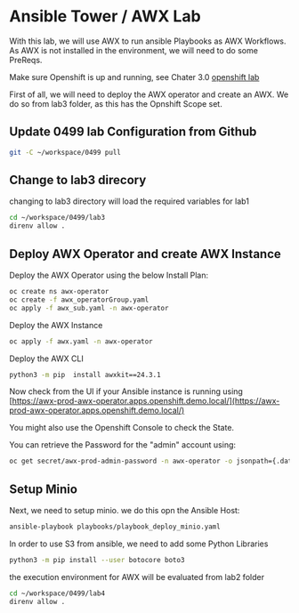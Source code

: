 # Ansible Tower / AWX Lab
With this lab, we will use AWX to run ansible Playbooks as AWX Workflows.  
As AWX is not installed in the environment, we will need to do some PreReqs.  

Make sure Openshift is up and running, see Chater 3.0 [openshift lab](./03.0_prepare_openshift_lab.md)  

First of all, we will need to deploy the AWX operator and create an AWX. 
We do so from lab3 folder, as this has the Opnshift Scope set.  

## Update 0499 lab Configuration from Github

```bash
git -C ~/workspace/0499 pull
```
## Change to lab3 direcory
changing to lab3 directory will load the required variables for lab1

```bash
cd ~/workspace/0499/lab3
direnv allow .
```
## Deploy AWX Operator and create AWX Instance
Deploy the AWX Operator using the below Install Plan:

```bash
oc create ns awx-operator
oc create -f awx_operatorGroup.yaml
oc apply -f awx_sub.yaml -n awx-operator

```


Deploy the AWX Instance

```bash
oc apply -f awx.yaml -n awx-operator
```

Deploy the AWX CLI

```bash
python3 -m pip  install awxkit==24.3.1
```

Now check from the UI if your Ansible instance is running using [https://awx-prod-awx-operator.apps.openshift.demo.local/](https://awx-prod-awx-operator.apps.openshift.demo.local/)

You might also use the Openshift Console to check the State.

You can retrieve the Password for the "admin" account using:

```bash
oc get secret/awx-prod-admin-password -n awx-operator -o jsonpath={.data.password} | base64 -d
```


## Setup Minio

Next, we need to setup minio. we do this opn the Ansible Host:

```bash
ansible-playbook playbooks/playbook_deploy_minio.yaml
```


In order to use S3 from ansible, we need to add some Python Libraries

```bash
python3 -m pip install --user botocore boto3
```

the execution environment for AWX will be evaluated from lab2 folder

```bash
cd ~/workspace/0499/lab4
direnv allow .
```



